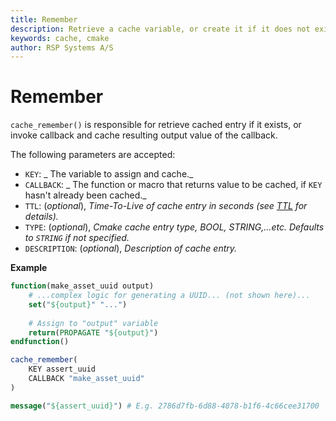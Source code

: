 ```yaml
---
title: Remember
description: Retrieve a cache variable, or create it if it does not exist
keywords: cache, cmake
author: RSP Systems A/S
---
```


# Remember

`cache_remember()` is responsible for retrieve cached entry if it exists, or invoke callback and cache resulting
output value of the callback.

The following parameters are accepted:

* `KEY`: _ The variable to assign and cache._
* `CALLBACK`: _ The function or macro that returns value to be cached, if `KEY` hasn't already been cached._
* `TTL`: (_optional_), _Time-To-Live of cache entry in seconds (see [TTL](./01_set.md#ttl) for details)._
* `TYPE`: (_optional_), _Cmake cache entry type, BOOL, STRING,...etc. Defaults to `STRING` if not specified._
* `DESCRIPTION`: (_optional_), _Description of cache entry._

**Example**

```cmake
function(make_asset_uuid output)
    # ...complex logic for generating a UUID... (not shown here)...
    set("${output}" "...")
    
    # Assign to "output" variable
    return(PROPAGATE "${output}")
endfunction()

cache_remember(
    KEY assert_uuid
    CALLBACK "make_asset_uuid"
)

message("${assert_uuid}") # E.g. 2786d7fb-6d88-4878-b1f6-4c66cee31700
```